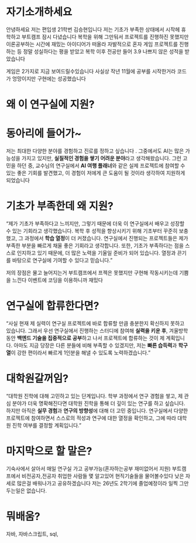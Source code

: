 # 자기소개하세요
안녕하세요 저는 편입생 21학번 김승현입니다
저는 기초가 부족한 상태에서 시작헤 휴학하고 부트캠프 잠시 다녔습니다
복학을 위해 그만둬서 프로젝트를 진행하진 못했지만
이론공부하는 시간에 
재밌는 아이디어가 떠올라 자발적으로 혼자 게임 프로젝트를 진행하는 등
정말 성실하다는 평을 받았고 복학 이후 전공만 들어 3.9 나쁘지 않은 성적을 받았습니다

게임은 2가지로 지금 보여드릴수있습니다
사실상 작년 11월에 공부를 시작한거라 코드가 엉망이지만 구현에는 성공했습니다

# 왜 이 연구실에 지원?
# 동아리에 들어가~

저는 최대한 다양한 분야를 경험하고 진로를 정하고 싶습니다 . 그중에서도 AI는 많은 가능성을 가지고 있지만, **실질적인 경험을 쌓기 어려운 분야**라고 생각해왔습니다. 그런 고민을 하던 중, 교수님의 연구실에서 **AI 여행 플래너**와 같은 실제 프로젝트에 참여할 수 있는 좋은 기회를 발견했고, 이 경험이 저에게 큰 도움이 될 것이라 생각하여 지원하게 되었습니다
  
# 기초가 부족한데 왜 지원?

“제가 기초가 부족하다고 느끼지만, 그렇기 때문에 더욱 이 연구실에서 배우고 성장할 수 있는 기회라고 생각했습니다. 복학 후 성적을 향상시키기 위해 기초부터 꾸준히 보충했고, 그 과정에서 **학습 열정**이 더 커졌습니다. 연구실에서 진행되는 프로젝트들은 제가 부족한 부분을 빠르게 채울 좋은 기회라고 생각합니다. 또한, 기초가 부족하다는 점을 스스로 인지하고 있기 때문에, 더 많은 노력을 기울일 준비가 되어 있습니다. 열정과 끈기를 바탕으로 연구실에 기여할 수 있다고 믿습니다.”


저의 장점은 물고 늘어지는거
부트캠프에서 프젝은 못했지만
구현해 작동시키는데 기쁨을 느낀다
이벤트에 코딩을 이용하니까 재밌다
# 연구실에 합류한다면?

“사실 현재 제 실력이 연구실 프로젝트에 바로 합류할 만큼 충분한지 확신하지 못하고 있습니다. 그래서 우선 연구실에서 진행하는 스터디에 참여해 **실력을 키운 후**, 겨울방학 동안 **백엔드 기술을 집중적으로 공부**하고 나서 프로젝트에 합류하는 것이 제 계획입니다. 아마도 지금 당장은 다른 분들에 비해 부족할 수 있겠지만, 저는 **빠른 습득력**과 **학구열**이 강한 편이라서 빠르게 1인분을 해낼 수 있도록 노력하겠습니다.”

# **대학원갈꺼임?**

“대학원 진학에 대해 고민하고 있는 단계입니다. 학부 과정에서 연구 경험을 쌓고, 제 관심 분야가 더욱 명확해진다면 대학원 진학을 통해 더 깊이 있는 연구를 하고 싶습니다. 하지만 아직은 **실무 경험**과 **연구의 방향성**에 대해 더 고민 중입니다. 연구실에서 다양한 프로젝트에 참여하면서 스스로의 적성과 연구에 대한 열정을 확인하고, 그에 따라 대학원 진학 여부를 결정할 계획입니다.”
  



# 마지막으로 할 말은?
기숙사에서 살아서 매일 연구실 가고 공부가능(혼자하는공부 재미없어서 지원)
부트캠프에서 비전공자,전공자 취업한 사람들 몇 알고있어 현직기술들을 물어볼수있다
낮은 자세로 많은걸 배워나가고 공유하겠습니다
저는 26년도 2학기에 졸업예정이라 일찍 그만두는일은 없습니다.

  
# 뭐배움?
자바, 자바스크립트, sql, 
